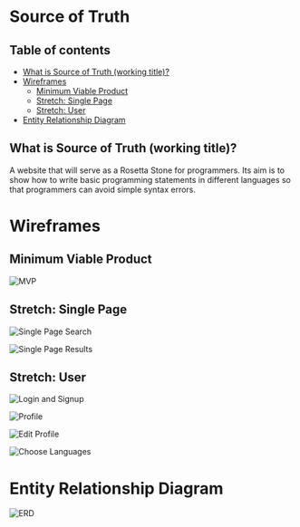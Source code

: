 # Source of Truth

## Table of contents

  * [What is Source of Truth (working title)?](#what-is-source-of-truth-(working-title)?)
  * [Wireframes](#wireframes)
  	* [Minimum Viable Product](#minimum-viable-product)
  	* [Stretch: Single Page](#stretch-single-page)
  	* [Stretch: User](#stretch-user)
  * [Entity Relationship Diagram](#entity-relationship-diagram)

What is Source of Truth (working title)?
-

A website that will serve as a Rosetta Stone for programmers.  Its aim is to show how to write basic programming statements in different languages so that programmers can avoid simple syntax errors.

Wireframes
=

Minimum Viable Product
-

![MVP](https://raw.githubusercontent.com/inei/sourceoftruth/master/prototyping/wireframes/mvp.png)

Stretch: Single Page
-

![Single Page Search](https://raw.githubusercontent.com/inei/sourceoftruth/master/prototyping/wireframes/1%20page%20search.png)

![Single Page Results](https://raw.githubusercontent.com/inei/sourceoftruth/master/prototyping/wireframes/1%20page%20results.png)

Stretch: User
-

![Login and Signup](https://raw.githubusercontent.com/inei/sourceoftruth/master/prototyping/wireframes/login%20and%20signup%20sidebar.png)

![Profile](https://raw.githubusercontent.com/inei/sourceoftruth/master/prototyping/wireframes/profile.png)

![Edit Profile](https://raw.githubusercontent.com/inei/sourceoftruth/master/prototyping/wireframes/edit%20profile.png)

![Choose Languages](https://raw.githubusercontent.com/inei/sourceoftruth/master/prototyping/wireframes/choose%20languages.png)

Entity Relationship Diagram
=

![ERD](https://raw.githubusercontent.com/inei/sourceoftruth/master/prototyping/erd/ERD.png)